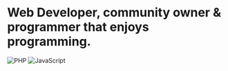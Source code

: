 # Web Developer, community owner & programmer that enjoys programming.

![PHP](https://www.php.net/images/logos/new-php-logo.png)
![JavaScript](https://i.stack.imgur.com/Mmww2.png)
